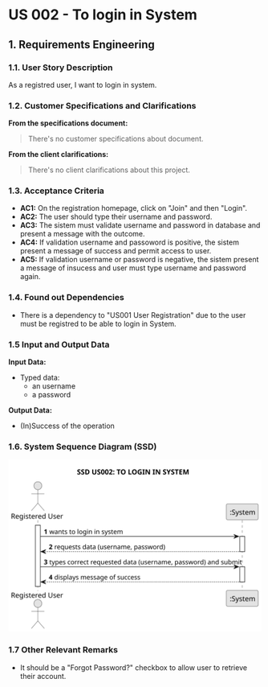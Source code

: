 # US 002 - To login in System

## 1. Requirements Engineering


### 1.1. User Story Description


As a registred user, I want to login in system.



### 1.2. Customer Specifications and Clarifications 


**From the specifications document:**

>	There's no customer specifications about document.


**From the client clarifications:**

> There's no client clarifications about this project.


### 1.3. Acceptance Criteria

* **AC1:** On the registration homepage, click on "Join" and then "Login".
* **AC2:** The user should type their username and password.
* **AC3:** The sistem must validate username and password in database and present a message with the outcome.
* **AC4:** If validation username and passoword is positive, the sistem present a message of success and permit access to user.
* **AC5:**	If validation username or password is negative, the sistem present a message of insucess and user must type username and password again.


### 1.4. Found out Dependencies


* There is a dependency to "US001 User Registration" due to the user must be registred to be able to login in System.


### 1.5 Input and Output Data


**Input Data:**

* Typed data:
	* an username 
	* a password
	


**Output Data:**

* (In)Success of the operation

### 1.6. System Sequence Diagram (SSD)


![System Sequence Diagram](svg/us002-system-sequence-diagram.svg)


### 1.7 Other Relevant Remarks

* It should be a "Forgot Password?" checkbox to allow user to retrieve their account.
